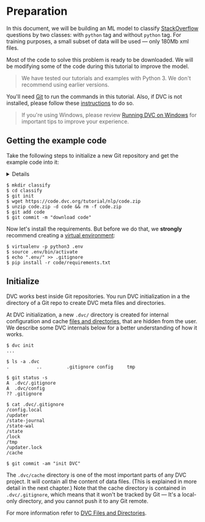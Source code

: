 # Preparation

In this document, we will be building an ML model to classify
[StackOverflow](https://stackoverflow.com) questions by two classes: with
`python` tag and without `python` tag. For training purposes, a small subset of
data will be used — only 180Mb xml files.

Most of the code to solve this problem is ready to be downloaded. We will be
modifying some of the code during this tutorial to improve the model.

> We have tested our tutorials and examples with Python 3. We don't recommend
> using earlier versions.

You'll need [Git](https://git-scm.com) to run the commands in this tutorial.
Also, if DVC is not installed, please follow these [instructions](/doc/install)
to do so.

> If you're using Windows, please review
> [Running DVC on Windows](/doc/user-guide/running-dvc-on-windows) for important
> tips to improve your experience.

## Getting the example code

Take the following steps to initialize a new Git repository and get the example
code into it:

<details>

### Expand to learn how to download on Windows

Windows doesn't include the `wget` utility by default, but you can use the
browser to download `code.zip`. (Right-click
[this link](https://code.dvc.org/tutorial/nlp/code.zip) and select
`Save Link As...` (Chrome). Save it into the project directory.

> 💡 Please also review
> [Running DVC on Windows](/doc/user-guide/running-dvc-on-windows) for important
> tips to improve your experience using DVC on Windows.

</details>

```dvc
$ mkdir classify
$ cd classify
$ git init
$ wget https://code.dvc.org/tutorial/nlp/code.zip
$ unzip code.zip -d code && rm -f code.zip
$ git add code
$ git commit -m "download code"
```

Now let's install the requirements. But before we do that, we **strongly**
recommend creating a
[virtual environment](https://packaging.python.org/tutorials/installing-packages/#creating-virtual-environments):

```dvc
$ virtualenv -p python3 .env
$ source .env/bin/activate
$ echo ".env/" >> .gitignore
$ pip install -r code/requirements.txt
```

## Initialize

DVC works best inside Git repositories. You run DVC initialization in a the
directory of a Git repo to create DVC meta files and directories.

At DVC initialization, a new `.dvc/` directory is created for internal
configuration and <abbr>cache</abbr>
[files and directories](/doc/user-guide/dvc-files-and-directories), that are
hidden from the user. We describe some DVC internals below for a better
understanding of how it works.

```dvc
$ dvc init
...

$ ls -a .dvc
.          ..         .gitignore config     tmp

$ git status -s
A  .dvc/.gitignore
A  .dvc/config
?? .gitignore

$ cat .dvc/.gitignore
/config.local
/updater
/state-journal
/state-wal
/state
/lock
/tmp
/updater.lock
/cache

$ git commit -am "init DVC"
```

The `.dvc/cache` directory is one of the most important parts of any <abbr>DVC
project</abbr>. It will contain all the content of data files. (This is
explained in more detail in the next chapter.) Note that the <abbr>cache</abbr>
directory is contained in `.dvc/.gitignore`, which means that it won't be
tracked by Git — It's a local-only directory, and you cannot push it to any Git
remote.

For more information refer to
[DVC Files and Directories](/doc/user-guide/dvc-files-and-directories).
